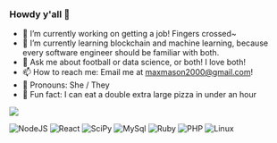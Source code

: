 ### Howdy y'all 👋

<!--
**maxsaystransrights/maxsaystransrights** is a ✨ _special_ ✨ repository because its `README.md` (this file) appears on your GitHub profile.
-->

- 🔭 I’m currently working on getting a job! Fingers crossed~  
- 🌱 I’m currently learning blockchain and machine learning, because every software engineer should be familiar with both.
- 💬 Ask me about football or data science, or both! I love both! 
- 📫 How to reach me: Email me at [maxmason2000@gmail.com](mailto:maxmason2000@gmail.com)!
- 👩 Pronouns: She / They
- 🍕 Fun fact: I can eat a double extra large pizza in under an hour

![](https://github-readme-stats.vercel.app/api?username=maxsaystransrights&include_all_commits=true&count_private=true&theme=dracula&show_icons=true)

![NodeJS](https://img.shields.io/badge/node.js-6DA55F?style=for-the-badge&logo=node.js&logoColor=white)
![React](https://img.shields.io/badge/react-%2320232a.svg?style=for-the-badge&logo=react&logoColor=%2361DAFB)
![SciPy](https://img.shields.io/badge/SciPy-654FF0?style=for-the-badge&logo=SciPy&logoColor=white)
![MySql](https://img.shields.io/badge/MySQL-4479A1?style=for-the-badge&logo=mysql&logoColor=white)
![Ruby](https://img.shields.io/badge/Ruby-CC342D?style=for-the-badge&logo=ruby&logoColor=white)
![PHP](https://img.shields.io/badge/PHP-777BB4?style=for-the-badge&logo=php&logoColor=white)
![Linux](https://img.shields.io/badge/Linux-FCC624?style=for-the-badge&logo=linux&logoColor=white)
